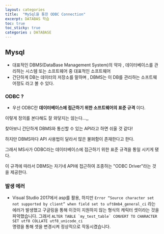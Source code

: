 ```yaml
---
layout: categories
title:  "MySql을 통한 ODBC Connection"
excerpt: DATABAS 학습
toc: true
toc_sticky: true
categories : DATABASE
---
```


## Mysql
* 대표적인 DBMS(DataBase Management System)의 약자 , 데이터베이스를 관리하는 시스템 또는 소프트웨어 중 대표적인 소프트웨어<br/>
* 간단하게 DB는 데이터의 저장소를 말하며 , DBMS는 이 DB를 관리하는 소프트웨어정도 라고 볼 수 있다.

### ODBC ? 
  * 우선 ODBC란 __데이터베이스에 접근하기 위한 소프트웨어의 표준 규격__ 이다.

이렇게 정의를 본다해도 잘 와닿지는 않는다...,,

찾아보니 간단하게 DBMS와 통신할 수 있는 API라고 하면 쉬울 것 같다!

하지만 DBMS마다 API 사용법이 달라서 많은 불펴함이 존재한다고 한다.

그래서 MS사가 ODBC라는 데이터베이스에 접근하기 위한 표준 규격을 통일 시키게 됐다.

이 규격에 따라서 DBMS는 자기네 API에 접근하여 조종하는 "ODBC Driver"라는 것을 제공한다.

### 발생 에러
* Visual Studio 2017에서 asp를 활용, 하지만 
`Error “Source character set not supported by client” when field set to uft8mb4_general_ci` 라는 에러가 발생했고 구글링을 통해 이것이 지원하지 않는 형식의 캐릭터 셋이라는 것을 파악했습니다.
그래서 ``ALTER TABLE `my_test_table` CONVERT TO CHARACTER SET utf8 COLLATE utf8_unicode_ci``
<br/>명령을 통해 셋을 변경시켜 정상적으로 작동시켰습니다.

